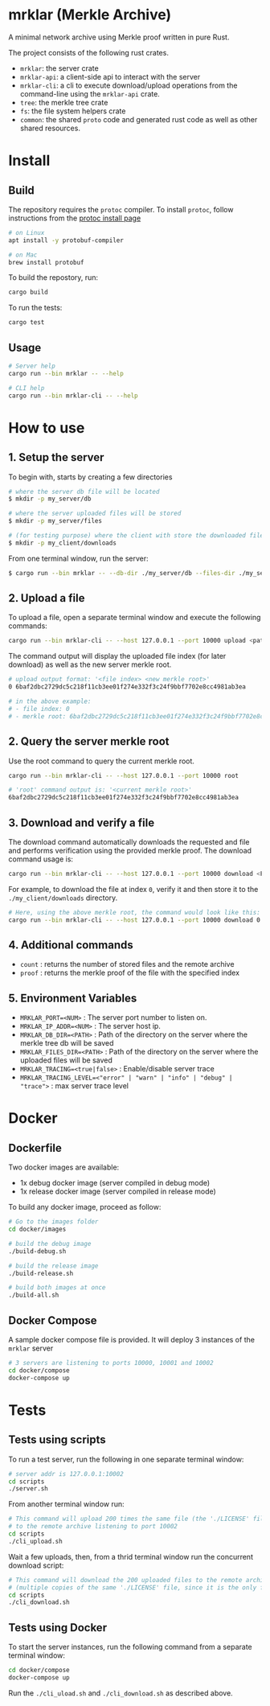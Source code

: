 # mrklar (Merkle Archive)
A minimal network archive using Merkle proof written in pure Rust.

The project consists of the following rust crates. 
- `mrklar`: the server crate
- `mrklar-api`: a client-side api to interact with the server
- `mrklar-cli`: a cli to execute download/upload operations from the command-line using the `mrklar-api` crate.
- `tree`: the merkle tree crate
- `fs`: the file system helpers crate
- `common`: the shared `proto` code and generated rust code as well as other shared resources.

# Install

## Build

The repository requires the `protoc` compiler. To install `protoc`, follow instructions from the [protoc install page](https://grpc.io/docs/protoc-installation/)


```bash
# on Linux
apt install -y protobuf-compiler
```

```bash
# on Mac
brew install protobuf
```

To build the repostory, run: 

```bash
cargo build
```

To run the tests:

```bash
cargo test
```

## Usage

```bash
# Server help
cargo run --bin mrklar -- --help
```

```bash
# CLI help
cargo run --bin mrklar-cli -- --help
```

# How to use

## 1. Setup the server

To begin with, starts by creating a few directories
```bash
# where the server db file will be located
$ mkdir -p my_server/db

# where the server uploaded files will be stored
$ mkdir -p my_server/files

# (for testing purpose) where the client with store the downloaded files
$ mkdir -p my_client/downloads
```

From one terminal window, run the server:
```bash
$ cargo run --bin mrklar -- --db-dir ./my_server/db --files-dir ./my_server/files --host 127.0.0.1  --port 10000 --tracing
```

## 2. Upload a file

To upload a file, open a separate terminal window and execute the following commands:

```bash
cargo run --bin mrklar-cli -- --host 127.0.0.1 --port 10000 upload <path/to/my/awsome/file>
```

The command output will display the uploaded file index (for later download) as well as the new server 
merkle root.

```bash
# upload output format: '<file index> <new merkle root>'
0 6baf2dbc2729dc5c218f11cb3ee01f274e332f3c24f9bbf7702e8cc4981ab3ea

# in the above example: 
# - file index: 0
# - merkle root: 6baf2dbc2729dc5c218f11cb3ee01f274e332f3c24f9bbf7702e8cc4981ab3ea
```

## 2. Query the server merkle root

Use the root command to query the current merkle root.

```bash
cargo run --bin mrklar-cli -- --host 127.0.0.1 --port 10000 root
```
```bash
# 'root' command output is: '<current merkle root>'
6baf2dbc2729dc5c218f11cb3ee01f274e332f3c24f9bbf7702e8cc4981ab3ea
```

## 3. Download and verify a file

The download command automatically downloads the requested and file and performs verification using the provided merkle proof.
The download command usage is:

```bash
cargo run --bin mrklar-cli -- --host 127.0.0.1 --port 10000 download <FILE_INDEX> --out-dir <PATH/TO/DOWNLOADS/DIR>
```

For example, to download the file at index `0`, verify it and then store it to the `./my_client/downloads` directory.

```bash
# Here, using the above merkle root, the command would look like this:
cargo run --bin mrklar-cli -- --host 127.0.0.1 --port 10000 download 0 --out-dir ./my_client/downloads
```

## 4. Additional commands

- `count` : returns the number of stored files and the remote archive
- `proof` : returns the merkle proof of the file with the specified index

## 5. Environment Variables

- `MRKLAR_PORT=<NUM>` : The server port number to listen on.
- `MRKLAR_IP_ADDR=<NUM>` : The server host ip.
- `MRKLAR_DB_DIR=<PATH>` : Path of the directory on the server where the merkle tree db will be saved
- `MRKLAR_FILES_DIR=<PATH>` : Path of the directory on the server where the uploaded files will be saved
- `MRKLAR_TRACING=<true|false>` : Enable/disable server trace
- `MRKLAR_TRACING_LEVEL=<"error" | "warn" | "info" | "debug" | "trace">` : max server trace level

# Docker

## Dockerfile

Two docker images are available:
- 1x debug docker image (server compiled in debug mode)
- 1x release docker image (server compiled in release mode)

To build any docker image, proceed as follow:

```bash
# Go to the images folder
cd docker/images

# build the debug image
./build-debug.sh

# build the release image
./build-release.sh

# build both images at once
./build-all.sh
```

## Docker Compose

A sample docker compose file is provided. It will deploy 3 instances of the `mrklar` server
```bash
# 3 servers are listening to ports 10000, 10001 and 10002
cd docker/compose 
docker-compose up
```

# Tests

## Tests using scripts

To run a test server, run the following in one separate terminal window:

```bash
# server addr is 127.0.0.1:10002
cd scripts
./server.sh
```
From another terminal window run:

```bash
# This command will upload 200 times the same file (the './LICENSE' file)
# to the remote archive listening to port 10002
cd scripts
./cli_upload.sh
```

Wait a few uploads, then, from a thrid terminal window run the concurrent download script:

```bash
# This command will download the 200 uploaded files to the remote archive listening to port 10002
# (multiple copies of the same './LICENSE' file, since it is the only file that has been uploaded)
cd scripts
./cli_download.sh
```

## Tests using Docker

To start the server instances, run the following command from a separate terminal window:

```bash
cd docker/compose
docker-compose up
```

Run the `./cli_uload.sh` and `./cli_download.sh` as described above.
